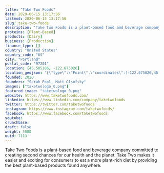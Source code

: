 ```yaml
---
title: "Take Two Foods"
date: 2020-06-15 13:17:56
lastmod: 2020-06-15 13:17:56
slug: take-two-foods
description: "Take Two Foods is a plant-based food and beverage company committed to creating second chances for our health and the planet. Take Two makes it easier and exciting for consumers to eat a more plant-rich diet by providing the best plant-based products found anywhere."
proteins: [Plant-Based]
products: [Dairy]
business: [Production]
finance_type: []
country: "United States"
country_code: "US"
city: "Portland"
postal_code: "97201"
location: [45.505106, -122.675026]
location_geojson: "{\"type\":\"Point\",\"coordinates\":[-122.675026,45.505106]}"
founded: 2020
founders: "Sarah Pool, Matt Olsofsky"
images: ["taketwologo_0.png"]
featured_image: "taketwologo_0.png"
website: https://www.taketwofoods.com/
linkedin: https://www.linkedin.com/company/taketwofoods
twitter: https://twitter.com/taketwofoods
instagram: https://www.instagram.com/taketwofoods/
facebook: https://www.facebook.com/taketwofoods
youtube: 
crunchbase: 
draft: false
weight: 5000
uuid: 7113
---
```

Take Two Foods is a plant-based food and beverage company committed to creating second chances for our health and the planet. Take Two makes it easier and exciting for consumers to eat a more plant-rich diet by providing the best plant-based products found anywhere.

